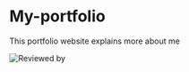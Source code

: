 # My-portfolio
This portfolio website explains more about me

![Reviewed by](https:img.shields.io/badge/Hound-text-#5F259F?style=for-the-badge&logo=Hound)

